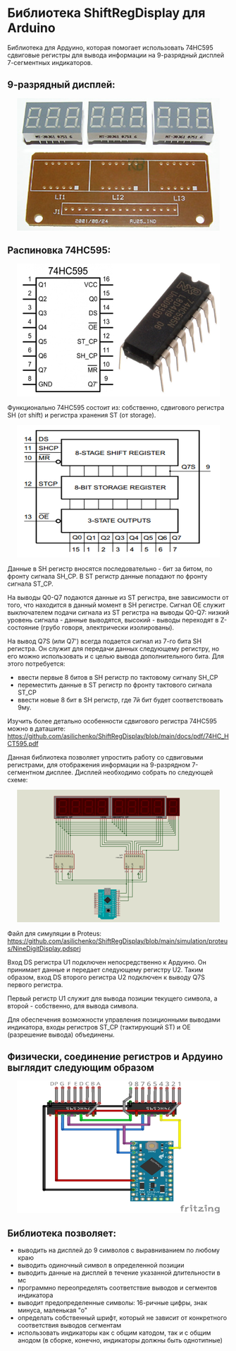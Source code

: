 # Библиотека ShiftRegDisplay для Arduino

Библиотека для Ардуино, которая помогает использовать 74HC595 сдвиговые регистры для вывода информации на 9-разрядный дисплей 7-сегментных индикаторов.

## 9-разрядный дисплей:
<p align="center">
  <img width="460" height="300" src="https://github.com/asilichenko/ShiftRegDisplay/blob/main/docs/img/9_digit_display.jpg">
</p>

## Распиновка 74HC595:
<p align="center">
  <img width="460" height="300" src="https://github.com/asilichenko/ShiftRegDisplay/blob/main/docs/img/74HC595.jpg">
</p>

Функционально 74HC595 состоит из: собственно, сдвигового регистра SH (от shift) и регистра хранения ST (от storage).

<p align="center">
  <img width="460" height="300" src="https://github.com/asilichenko/ShiftRegDisplay/blob/main/docs/img/74hc595_functional.png">
</p>

Данные в SH регистр вносятся последовательно - бит за битом, по фронту сигнала SH_CP. В ST регистр данные попадают по фронту сигнала ST_CP.

На выводы Q0-Q7 подаются данные из ST регистра, вне зависимости от того, что находится в данный момент в SH регистре. Сигнал OE служит выключателем подачи сигнала из ST регистра на выводы Q0-Q7: низкий уровень сигнала - данные выводятся, высокий - выводы переходят в Z-состояние (грубо говоря, электрически изолированы).

На вывод Q7S (или Q7') всегда подается сигнал из 7-го бита SH регистра. Он служит для передачи данных следующему регистру, но его можно использовать и с целью вывода дополнительного бита. Для этого потребуется:
- ввести первые 8 битов в SH регистр по тактовому сигналу SH_CP
- переместить данные в ST регистр по фронту тактового сигнала ST_CP
- ввести новые 8 бит в SH регистр, где 7й бит будет соответствовать 9му.

Изучить более детально особенности сдвигового регистра 74HC595 можно в даташите: https://github.com/asilichenko/ShiftRegDisplay/blob/main/docs/pdf/74HC_HCT595.pdf

Данная библиотека позволяет упростить работу со сдвиговыми регистрами, для отображения информации на 9-разрядном 7-сегментном дисплее. Дисплей необходимо собрать по следующей схеме:

<p align="center">
  <img width="460" height="300" src="https://github.com/asilichenko/ShiftRegDisplay/blob/main/docs/img/proteus.jpg">
</p>

Файл для симуляции в Proteus: https://github.com/asilichenko/ShiftRegDisplay/blob/main/simulation/proteus/NineDigitDisplay.pdsprj

Вход DS регистра U1 подключен непосредственно к Ардуино. Он принимает данные и передает следующему регистру U2. Таким образом, вход DS второго регистра U2 подключен к выводу Q7S первого регистра.

Первый регистр U1 служит для вывода позиции текущего символа, а второй - собственно, для вывода символа.

Для обеспечения возможности управления позиционными выводами индикатора, входы регистров ST_CP (тактирующий ST) и OE (разрешение вывода) объединены.

## Физически, соединение регистров и Ардуино выглядит следующим образом
<p align="center">
  <img width="460" height="300" src="https://github.com/asilichenko/ShiftRegDisplay/blob/main/docs/img/fritzing.jpg">
</p>

## Библиотека позволяет:
- выводить на дисплей до 9 символов с выравниванием по любому краю
- выводить одиночный символ в определенной позиции
- выводить данные на дисплей в течение указанной длительности в мс
- программно переопределять соответствие выводов и сегментов индикатора
- выводит предопределенные символы: 16-ричные цифры, знак минуса, маленькая "о"
- определать собственный шрифт, который не зависит от конкретного соответствия выводов сегментам
- использовать индикаторы как с общим катодом, так и с общим анодом (в сборке, конечно, индикаторы должны быть однотипные)
